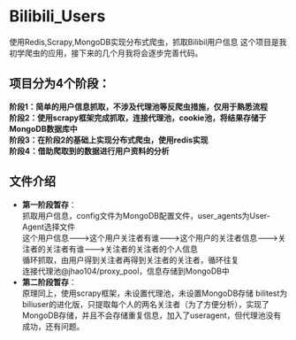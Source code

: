# Bilibili_Users
使用Redis,Scrapy,MongoDB实现分布式爬虫，抓取Bilibil用户信息
这个项目是我初学爬虫的应用，接下来的几个月我将会逐步完善代码。
## 项目分为4个阶段：
**阶段1：简单的用户信息抓取，不涉及代理池等反爬虫措施，仅用于熟悉流程 \
阶段2：使用scrapy框架完成抓取，连接代理池，cookie池，将结果存储于MongoDB数据库中 \
阶段3：在阶段2的基础上实现分布式爬虫，使用redis实现 \
阶段4：借助爬取到的数据进行用户资料的分析** 
## 文件介绍
* **第一阶段暂存**： \
抓取用户信息，config文件为MongoDB配置文件，user_agents为User-Agent选择文件 \
这个用户信息———>这个用户关注者有谁———>这个用户的关注者信息———>关注者的关注者有谁———>关注者的关注者的个人信息 \
循环抓取，由用户得到关注者再得到关注者的关注者，循环往复 \
连接代理池@jhao104/proxy_pool，信息存储到MongoDB中 
* **第二阶段暂存**： \
原理同上，使用scrapy框架，未设置代理池，未设置MongoDB存储
bilitest为biliuser的进化版，只提取每个人的两名关注者（为了方便分析），实现了MongoDB存储，并且不会存储重复信息，加入了useragent，但代理池没有成功，还有问题。
